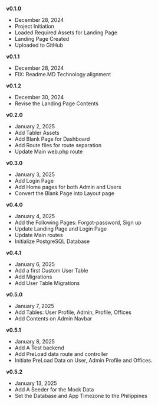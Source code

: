 **v0.1.0**
- December 28, 2024
- Project Initiation
- Loaded Required Assets for Landing Page
- Landing Page Created
- Uploaded to GitHub

**v0.1.1**
- December 28, 2024
- FIX: Readme.MD Technology alignment

**v0.1.2**
- December 30, 2024
- Revise the Landing Page Contents

**v0.2.0**
- January 2, 2025
- Add Tabler Assets
- Add Blank Page for Dashboard
- Add Route files for route separation
- Update Main web.php route


**v0.3.0**
- January 3, 2025
- Add Login Page
- Add Home pages for both Admin and Users
- Convert the Blank Page into Layout page

**v0.4.0**
- January 4, 2025
- Add the Following Pages: Forgot-password, Sign up
- Update Landing Page and Login Page
- Update Main routes
- Initialize PostgreSQL Database

**v0.4.1**
- January 6, 2025
- Add a first Custom User Table
- Add Migrations
- Add User Table Migrations

**v0.5.0**
- January 7, 2025
- Add Tables: User Profile, Admin, Profile, Offices
- Add Contents on Admin Navbar

**v0.5.1**
- January 8, 2025
- Add A Test backend
- Add PreLoad data route and controller
- Initiate PreLoad Data on User, Admin Profile and Offices.

**v0.5.2**
- January 13, 2025
- Add A Seeder for the Mock Data
- Set the Database and App Timezone to the Philippines 